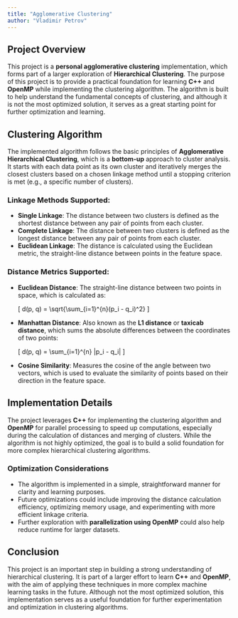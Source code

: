 ```yaml
---
title: "Agglomerative Clustering"
author: "Vladimir Petrov"
---
```


## Project Overview

This project is a **personal agglomerative clustering** implementation, which forms part of a larger exploration of **Hierarchical Clustering**. The purpose of this project is to provide a practical foundation for learning **C++** and **OpenMP** while implementing the clustering algorithm. The algorithm is built to help understand the fundamental concepts of clustering, and although it is not the most optimized solution, it serves as a great starting point for further optimization and learning.

## Clustering Algorithm

The implemented algorithm follows the basic principles of **Agglomerative Hierarchical Clustering**, which is a **bottom-up** approach to cluster analysis. It starts with each data point as its own cluster and iteratively merges the closest clusters based on a chosen linkage method until a stopping criterion is met (e.g., a specific number of clusters).

### Linkage Methods Supported:
- **Single Linkage**: The distance between two clusters is defined as the shortest distance between any pair of points from each cluster.
- **Complete Linkage**: The distance between two clusters is defined as the longest distance between any pair of points from each cluster.
- **Euclidean Linkage**: The distance is calculated using the Euclidean metric, the straight-line distance between points in the feature space.

### Distance Metrics Supported:
- **Euclidean Distance**: The straight-line distance between two points in space, which is calculated as:
  
  \[
  d(p, q) = \sqrt{\sum_{i=1}^{n}(p_i - q_i)^2}
  \]
  
- **Manhattan Distance**: Also known as the **L1 distance** or **taxicab distance**, which sums the absolute differences between the coordinates of two points:
  
  \[
  d(p, q) = \sum_{i=1}^{n} |p_i - q_i|
  \]

- **Cosine Similarity**: Measures the cosine of the angle between two vectors, which is used to evaluate the similarity of points based on their direction in the feature space.

## Implementation Details

The project leverages **C++** for implementing the clustering algorithm and **OpenMP** for parallel processing to speed up computations, especially during the calculation of distances and merging of clusters. While the algorithm is not highly optimized, the goal is to build a solid foundation for more complex hierarchical clustering algorithms.

### Optimization Considerations

- The algorithm is implemented in a simple, straightforward manner for clarity and learning purposes.
- Future optimizations could include improving the distance calculation efficiency, optimizing memory usage, and experimenting with more efficient linkage criteria.
- Further exploration with **parallelization using OpenMP** could also help reduce runtime for larger datasets.

## Conclusion

This project is an important step in building a strong understanding of hierarchical clustering. It is part of a larger effort to learn **C++** and **OpenMP**, with the aim of applying these techniques in more complex machine learning tasks in the future. Although not the most optimized solution, this implementation serves as a useful foundation for further experimentation and optimization in clustering algorithms.

